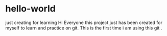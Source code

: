 # hello-world
just creating for learning
Hi Everyone this project just has been created for myself to learn and practice on git.
This is the first time i am using this git .

